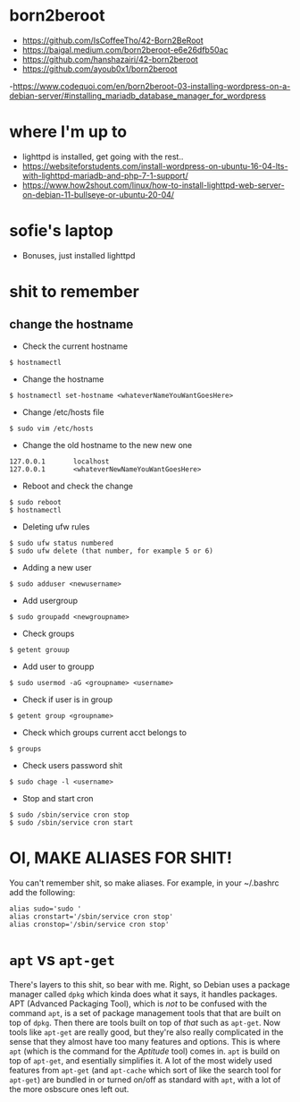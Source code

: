 # born2beroot

- https://github.com/IsCoffeeTho/42-Born2BeRoot
- https://baigal.medium.com/born2beroot-e6e26dfb50ac
- https://github.com/hanshazairi/42-born2beroot
- https://github.com/ayoub0x1/born2beroot

-https://www.codequoi.com/en/born2beroot-03-installing-wordpress-on-a-debian-server/#installing_mariadb_database_manager_for_wordpress

# where I'm up to

- lighttpd is installed, get going with the rest..
- https://websiteforstudents.com/install-wordpress-on-ubuntu-16-04-lts-with-lighttpd-mariadb-and-php-7-1-support/
- https://www.how2shout.com/linux/how-to-install-lighttpd-web-server-on-debian-11-bullseye-or-ubuntu-20-04/

# sofie's laptop

- Bonuses, just installed lighttpd

# shit to remember
## change the hostname

- Check the current hostname
```
$ hostnamectl
```
- Change the hostname
```
$ hostnamectl set-hostname <whateverNameYouWantGoesHere>
```
- Change /etc/hosts file
```
$ sudo vim /etc/hosts
```
- Change the old hostname to the new new one
```
127.0.0.1       localhost
127.0.0.1       <whateverNewNameYouWantGoesHere>
```
- Reboot and check the change
```
$ sudo reboot
$ hostnamectl
```
- Deleting ufw rules
```
$ sudo ufw status numbered
$ sudo ufw delete (that number, for example 5 or 6)
```
- Adding a new user
```
$ sudo adduser <newusername>
```
- Add usergroup
```
$ sudo groupadd <newgroupname>
```
- Check groups
```
$ getent grouup
```
- Add user to groupp
```
$ sudo usermod -aG <groupname> <username>
```
- Check if user is in group
```
$ getent group <groupname>
```
- Check which groups current acct belongs to
```
$ groups
```
- Check users password shit
```
$ sudo chage -l <username>
```
- Stop and start cron
```
$ sudo /sbin/service cron stop
$ sudo /sbin/service cron start
```
# OI, MAKE ALIASES FOR SHIT!
You can't remember shit, so make aliases. For example, in your ~/.bashrc add the following:
```
alias sudo='sudo '
alias cronstart='/sbin/service cron stop'
alias cronstop='/sbin/service cron stop'
```
# `apt` vs `apt-get`

There's layers to this shit, so bear with me. Right, so Debian uses a package manager called `dpkg` which kinda does what it says, it handles packages. APT (Advanced Packaging Tool), which is *not* to be confused with the command `apt`, is a set of package management tools that that are built on top of `dpkg`. Then there are tools built on top of *that* such as `apt-get`. Now tools like `apt-get` are really good, but they're also really complicated in the sense that they almost have too many features and options. This is where `apt` (which is the command for the *Aptitude* tool) comes in. `apt` is build on top of `apt-get`, and esentially simplifies it. A lot of the most widely used features from `apt-get` (and `apt-cache` which sort of like the search tool for `apt-get`) are bundled in or turned on/off as standard with `apt`, with a lot of the more osbscure ones left out.
